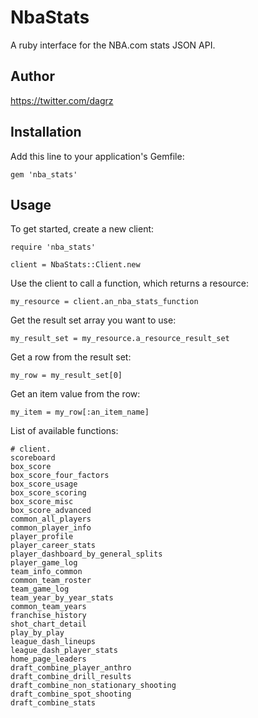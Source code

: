 # NbaStats

A ruby interface for the NBA.com stats JSON API.

## Author

https://twitter.com/dagrz

## Installation

Add this line to your application's Gemfile:

    gem 'nba_stats'

## Usage

To get started, create a new client:

    require 'nba_stats'

    client = NbaStats::Client.new

Use the client to call a function, which returns a resource:

    my_resource = client.an_nba_stats_function

Get the result set array you want to use:

    my_result_set = my_resource.a_resource_result_set

Get a row from the result set:

    my_row = my_result_set[0]

Get an item value from the row:

    my_item = my_row[:an_item_name]

List of available functions:

    # client.
    scoreboard
    box_score
    box_score_four_factors
    box_score_usage
    box_score_scoring
    box_score_misc
    box_score_advanced
    common_all_players
    common_player_info
    player_profile
    player_career_stats
    player_dashboard_by_general_splits
    player_game_log
    team_info_common
    common_team_roster
    team_game_log
    team_year_by_year_stats
    common_team_years
    franchise_history
    shot_chart_detail
    play_by_play
    league_dash_lineups
    league_dash_player_stats
    home_page_leaders
    draft_combine_player_anthro
    draft_combine_drill_results
    draft_combine_non_stationary_shooting
    draft_combine_spot_shooting
    draft_combine_stats
